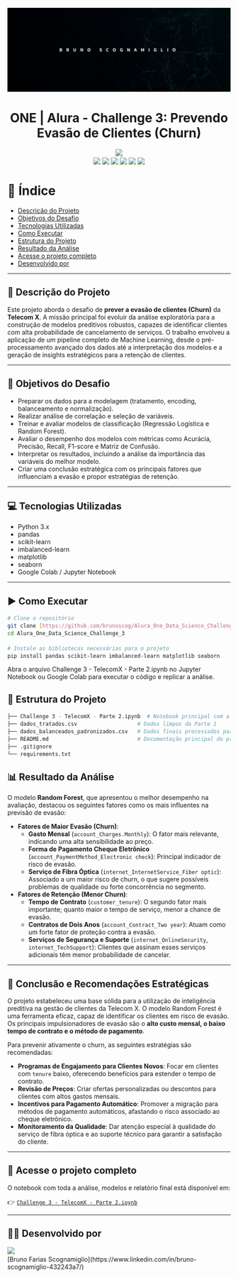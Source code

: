 <p align="center">
  <img src="https://raw.githubusercontent.com/brunoscog/Alura_One_Data_Science_Challenge_1/refs/heads/main/brunoscog-cover.jpg" alt="Imagem de capa do projeto">
</p>

<h1 align="center"> ONE | Alura - Challenge 3: Prevendo Evasão de Clientes (Churn) </h1>

<p align="center">
  <img src="http://img.shields.io/static/v1?label=STATUS&message=PROJETO%20CONCLUÍDO&color=GREEN&style=for-the-badge"/>
  <br>
  <img src="https://img.shields.io/badge/Python-3776AB.svg?style=for-the-badge&logo=python&logoColor=white" />
  <img src="https://img.shields.io/badge/Pandas-150458.svg?style=for-the-badge&logo=pandas&logoColor=white" />
  <img src="https://img.shields.io/badge/Scikit--learn-F7931E?style=for-the-badge&logo=scikit-learn&logoColor=white" />
  <img src="https://img.shields.io/badge/imbalanced--learn-753BBD?style=for-the-badge&logo=imbalanced-learn&logoColor=white" />
  <img src="https://img.shields.io/badge/Matplotlib-20232A?style=for-the-badge&logo=matplotlib&logoColor=white" />
  <img src="https://img.shields.io/badge/seaborn-20232A?style=for-the-badge&logo=seaborn&logoColor=white" />
</p>

# 📌 Índice

* [Descrição do Projeto](#descrição-do-projeto)
* [Objetivos do Desafio](#objetivos-do-desafio)
* [Tecnologias Utilizadas](#tecnologias-utilizadas)
* [Como Executar](#como-executar)
* [Estrutura do Projeto](#estrutura-do-projeto)
* [Resultado da Análise](#resultado-da-análise)
* [Acesse o projeto completo](#acesse-o-projeto-completo)
* [Desenvolvido por](#desenvolvido-por)

---

## 🧾 Descrição do Projeto

Este projeto aborda o desafio de **prever a evasão de clientes (Churn)** da **Telecom X**. A missão principal foi evoluir da análise exploratória para a construção de modelos preditivos robustos, capazes de identificar clientes com alta probabilidade de cancelamento de serviços. O trabalho envolveu a aplicação de um pipeline completo de Machine Learning, desde o pré-processamento avançado dos dados até a interpretação dos modelos e a geração de insights estratégicos para a retenção de clientes.

---

## 🎯 Objetivos do Desafio

* Preparar os dados para a modelagem (tratamento, encoding, balanceamento e normalização).
* Realizar análise de correlação e seleção de variáveis.
* Treinar e avaliar modelos de classificação (Regressão Logística e Random Forest).
* Avaliar o desempenho dos modelos com métricas como Acurácia, Precisão, Recall, F1-score e Matriz de Confusão.
* Interpretar os resultados, incluindo a análise da importância das variáveis do melhor modelo.
* Criar uma conclusão estratégica com os principais fatores que influenciam a evasão e propor estratégias de retenção.

---

## 💻 Tecnologias Utilizadas

* Python 3.x
* pandas
* scikit-learn
* imbalanced-learn
* matplotlib
* seaborn
* Google Colab / Jupyter Notebook

---

## ▶️ Como Executar

```bash
# Clone o repositório 
git clone [https://github.com/brunoscog/Alura_One_Data_Science_Challenge_3.git](https://github.com/brunoscog/Alura_One_Data_Science_Challenge_3.git)
cd Alura_One_Data_Science_Challenge_3

# Instale as bibliotecas necessárias para o projeto
pip install pandas scikit-learn imbalanced-learn matplotlib seaborn
```

Abra o arquivo Challenge 3 - TelecomX - Parte 2.ipynb no Jupyter Notebook ou Google Colab para executar o código e replicar a análise.

## 📁 Estrutura do Projeto
```bash
├── Challenge 3 - TelecomX - Parte 2.ipynb  # Notebook principal com a análise, modelos e relatório
├── dados_tratados.csv                   # Dados limpos da Parte 1
├── dados_balanceados_padronizados.csv   # Dados finais processados para a modelagem
├── README.md                            # Documentação principal do projeto
├── .gitignore
└── requirements.txt
```

## 📊 Resultado da Análise
O modelo **Random Forest**, que apresentou o melhor desempenho na avaliação, destacou os seguintes fatores como os mais influentes na previsão de evasão:

* **Fatores de Maior Evasão (Churn)**:
    * **Gasto Mensal** (`account_Charges.Monthly`): O fator mais relevante, indicando uma alta sensibilidade ao preço.
    * **Forma de Pagamento Cheque Eletrônico** (`account_PaymentMethod_Electronic check`): Principal indicador de risco de evasão.
    * **Serviço de Fibra Óptica** (`internet_InternetService_Fiber optic`): Associado a um maior risco de churn, o que sugere possíveis problemas de qualidade ou forte concorrência no segmento.
* **Fatores de Retenção (Menor Churn)**:
    * **Tempo de Contrato** (`customer_tenure`): O segundo fator mais importante; quanto maior o tempo de serviço, menor a chance de evasão.
    * **Contratos de Dois Anos** (`account_Contract_Two year`): Atuam como um forte fator de proteção contra a evasão.
    * **Serviços de Segurança e Suporte** (`internet_OnlineSecurity`, `internet_TechSupport`): Clientes que assinam esses serviços adicionais têm menor probabilidade de cancelar.

---

## 📝 Conclusão e Recomendações Estratégicas

O projeto estabeleceu uma base sólida para a utilização de inteligência preditiva na gestão de clientes da Telecom X. O modelo Random Forest é uma ferramenta eficaz, capaz de identificar os clientes em risco de evasão. Os principais impulsionadores de evasão são o **alto custo mensal, o baixo tempo de contrato e o método de pagamento**.

Para prevenir ativamente o churn, as seguintes estratégias são recomendadas:

* **Programas de Engajamento para Clientes Novos**: Focar em clientes com `tenure` baixo, oferecendo benefícios para estender o tempo de contrato.
* **Revisão de Preços**: Criar ofertas personalizadas ou descontos para clientes com altos gastos mensais.
* **Incentivos para Pagamento Automático**: Promover a migração para métodos de pagamento automáticos, afastando o risco associado ao cheque eletrônico.
* **Monitoramento da Qualidade**: Dar atenção especial à qualidade do serviço de fibra óptica e ao suporte técnico para garantir a satisfação do cliente.

---

## 📘 Acesse o projeto completo

O notebook com toda a análise, modelos e relatório final está disponível em:

👉 [`Challenge 3 - TelecomX - Parte 2.ipynb`](./Challenge%203%20-%20TelecomX%20-%20Parte%202.ipynb)

---

## 👨‍💻 Desenvolvido por

<img src="https://media.licdn.com/dms/image/v2/D4D03AQE5oHHVZzjwIg/profile-displayphoto-shrink_200_200/profile-displayphoto-shrink_200_200/0/1727484820568?e=2147483647&v=beta&t=JuBlRoJK5c2EUbs18LthUHalzmlM4A_2Zi16PzAlwmc" width=115>
<br/>
[Bruno Farias Scognamiglio](https://www.linkedin.com/in/bruno-scognamiglio-432243a7/)
